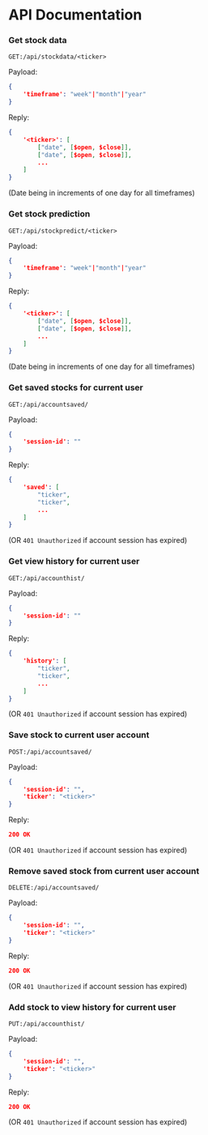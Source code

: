 # API Documentation

### Get stock data

`GET:/api/stockdata/<ticker>`

Payload:
```json
{
	'timeframe': "week"|"month"|"year"
}
```

Reply:
```json
{
	'<ticker>': [
		["date", [$open, $close]], 
		["date", [$open, $close]], 
		...
	] 
}
```
(Date being in increments of one day for all timeframes)

### Get stock prediction

`GET:/api/stockpredict/<ticker>`

Payload:
```json
{
	'timeframe': "week"|"month"|"year"
}
```

Reply:
```json
{
	'<ticker>': [
		["date", [$open, $close]], 
		["date", [$open, $close]], 
		...
	]
}
```
(Date being in increments of one day for all timeframes)

### Get saved stocks for current user

`GET:/api/accountsaved/`

Payload:
```json
{
	'session-id': ""
}
```

Reply:
```json
{
	'saved': [
		"ticker",
		"ticker",
		...
	]
}
```
(OR `401 Unauthorized` if account session has expired)

### Get view history for current user

`GET:/api/accounthist/`

Payload:
```json
{
	'session-id': ""
}
```

Reply:
```json
{
	'history': [
		"ticker",
		"ticker",
		...
	]
}
```
(OR `401 Unauthorized` if account session has expired)

### Save stock to current user account

`POST:/api/accountsaved/`

Payload:
```json
{
	'session-id': "",
	'ticker': "<ticker>"
}
```

Reply:
```json
200 OK
```
(OR `401 Unauthorized` if account session has expired)

### Remove saved stock from current user account

`DELETE:/api/accountsaved/`

Payload:
```json
{
	'session-id': "",
	'ticker': "<ticker>"
}
```

Reply:
```json
200 OK
```
(OR `401 Unauthorized` if account session has expired)

### Add stock to view history for current user

`PUT:/api/accounthist/`

Payload:
```json
{
	'session-id': "",
	'ticker': "<ticker>"
}
```

Reply:
```json
200 OK
```
(OR `401 Unauthorized` if account session has expired)


